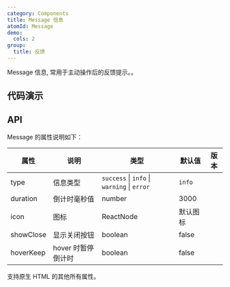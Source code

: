 ```yaml
---
category: Components
title: Message 信息
atomId: Message
demo:
  cols: 2
group:
  title: 反馈
---
```


Message 信息, 常用于主动操作后的反馈提示。。

## 代码演示

<!-- prettier-ignore -->
<code src="./demo/basic.tsx"></code>
<code src="./demo/type.tsx"></code>
<code src="./demo/showClose.tsx"></code>
<code src="./demo/hoverKeep.tsx"></code>
<code src="./demo/icon.tsx"></code>
<code src="./demo/className.tsx"></code>
<code src="./demo/useMessageHolder.tsx"></code>
<code src="./demo/single.tsx"></code>

## API

Message 的属性说明如下：

| 属性      | 说明               | 类型                                        | 默认值   | 版本 |
| --------- | ------------------ | ------------------------------------------- | -------- | ---- |
| type      | 信息类型           | `success` \| `info` \| `warning` \| `error` | `info`   |      |
| duration  | 倒计时毫秒值       | number                                      | 3000     |      |
| icon      | 图标               | ReactNode                                   | 默认图标 |      |
| showClose | 显示关闭按钮       | boolean                                     | false    |      |
| hoverKeep | hover 时暂停倒计时 | boolean                                     | false    |      |

支持原生 HTML 的其他所有属性。
